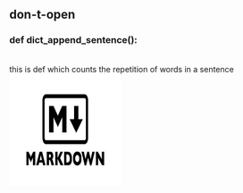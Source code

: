 ## don-t-open
### def dict_append_sentence():
<br/>  
this is def which counts the repetition of words in a sentence



<img src="https://github.com/Generator12397/don-t-open/blob/main/markdown.png" width="200" height="200">
